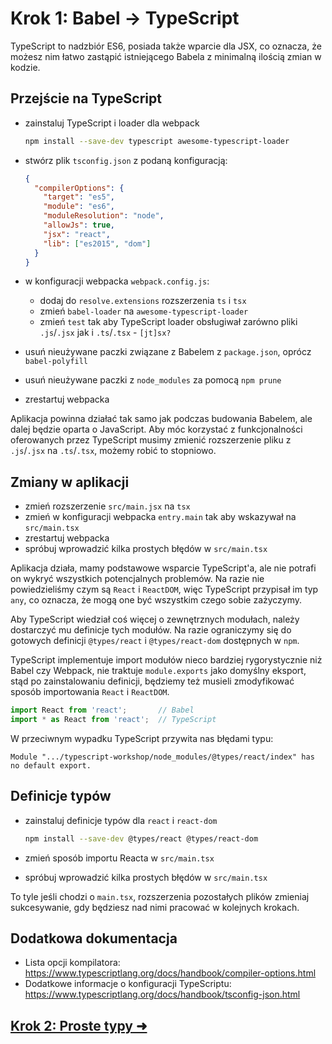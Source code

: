 # Krok 1: Babel -> TypeScript

TypeScript to nadzbiór ES6, posiada także wparcie dla JSX, co oznacza, że możesz nim łatwo zastąpić istniejącego Babela z minimalną ilością zmian w kodzie.

## Przejście na TypeScript

- zainstaluj TypeScript i loader dla webpack 

  ```sh
  npm install --save-dev typescript awesome-typescript-loader
  ```

- stwórz plik `tsconfig.json` z podaną konfiguracją:

  ```json
  {
    "compilerOptions": {
      "target": "es5",
      "module": "es6",
      "moduleResolution": "node",
      "allowJs": true,
      "jsx": "react",
      "lib": ["es2015", "dom"]
    }
  }
  ```

- w konfiguracji webpacka `webpack.config.js`:
    - dodaj do `resolve.extensions` rozszerzenia `ts` i `tsx`
    - zmień `babel-loader` na `awesome-typescript-loader`
    - zmień `test` tak aby TypeScript loader obsługiwał zarówno pliki `.js`/`.jsx` jak i `.ts`/`.tsx` - `[jt]sx?`
- usuń nieużywane paczki związane z Babelem z `package.json`, oprócz `babel-polyfill`
- usuń nieużywane paczki z `node_modules` za pomocą `npm prune`
- zrestartuj webpacka

Aplikacja powinna działać tak samo jak podczas budowania Babelem, ale dalej będzie oparta o JavaScript. 
Aby móc korzystać z funkcjonalności oferowanych przez TypeScript musimy zmienić rozszerzenie pliku z `.js`/`.jsx` na `.ts`/`.tsx`, możemy robić to stopniowo.

## Zmiany w aplikacji

- zmień rozszerzenie `src/main.jsx` na `tsx`
- zmień w konfiguracji webpacka `entry.main` tak aby wskazywał na `src/main.tsx`
- zrestartuj webpacka
- spróbuj wprowadzić kilka prostych błędów w `src/main.tsx`

Aplikacja działa, mamy podstawowe wsparcie TypeScript'a, ale nie potrafi on wykryć wszystkich potencjalnych problemów. 
Na razie nie powiedzieliśmy czym są `React` i `ReactDOM`, więc TypeScript przypisał im typ `any`, co oznacza, że mogą one być wszystkim czego sobie zażyczymy.

Aby TypeScript wiedział coś więcej o zewnętrznych modułach, należy dostarczyć mu definicje tych modułów. Na razie ograniczymy się do gotowych definicji `@types/react` i `@types/react-dom` dostępnych w `npm`.

TypeScript implementuje import modułów nieco bardziej rygorystycznie niż Babel czy Webpack, nie traktuje `module.exports` jako domyślny eksport, stąd po zainstalowaniu definicji, będziemy też musieli zmodyfikować sposób importowania `React` i `ReactDOM`.

```ts
import React from 'react';       // Babel
import * as React from 'react';  // TypeScript
```

W przeciwnym wypadku TypeScript przywita nas błędami typu:

```
Module ".../typescript-workshop/node_modules/@types/react/index" has no default export.
```

## Definicje typów

- zainstaluj definicje typów dla `react` i `react-dom`

  ```sh
  npm install --save-dev @types/react @types/react-dom
  ```

- zmień sposób importu Reacta w `src/main.tsx`
- spróbuj wprowadzić kilka prostych błędów w `src/main.tsx`

To tyle jeśli chodzi o `main.tsx`, rozszerzenia pozostałych plików zmieniaj sukcesywanie, gdy będziesz nad nimi pracować w kolejnych krokach.

## Dodatkowa dokumentacja

- Lista opcji kompilatora: https://www.typescriptlang.org/docs/handbook/compiler-options.html
- Dodatkowe informacje o konfiguracji TypeScriptu: https://www.typescriptlang.org/docs/handbook/tsconfig-json.html

## [Krok 2: Proste typy ➜](./step-2.md)
